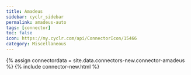 ```yaml
---
title: Amadeus
sidebar: cyclr_sidebar
permalink: amadeus-auto
tags: [connector]
toc: false
icon: https://my.cyclr.com/api/ConnectorIcon/15466
category: Miscellaneous
---
```

{% assign connectordata = site.data.connectors-new.connector-amadeus %}
{% include connector-new.html %}	